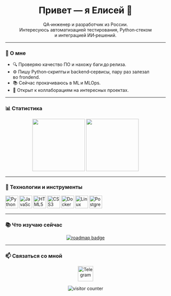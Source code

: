 <!-- GitHub Profile README | formal markdown style -->
<h1 align="center">Привет — я Елисей 👋</h1>

<p align="center">
  QA‑инженер и разработчик из&nbsp;России.<br/>
  Интересуюсь автоматизацией тестирования, Python‑стеком и&nbsp;интеграцией ИИ‑решений.
</p>

---

### 📝 О&nbsp;мне

- 🔍 Проверяю качество ПО и&nbsp;нахожу баги до релиза.
- ⚙️ Пишу Python‑скрипты и backend‑сервисы, пару раз залезал во frondend.
- 📚 Сейчас прокачиваюсь в ML и MLOps.
- 🎯 Открыт к коллаборациям на интересных проектах.

---

### 📊 Статистика

<p align="center">
  <img src="https://github-readme-stats.vercel.app/api?username=elisartix&show_icons=true&theme=dracula&hide_title=true&count_private=true" height="165" />
  <img src="https://github-readme-stats.vercel.app/api/top-langs/?username=elisartix&layout=compact&langs_count=8&theme=dracula" height="165" />
</p>

---

### 🚀 Технологии и&nbsp;инструменты

<p>
  <img src="https://cdn.jsdelivr.net/gh/devicons/devicon/icons/python/python-original.svg" height="40" alt="Python" />
  <img src="https://cdn.jsdelivr.net/gh/devicons/devicon/icons/javascript/javascript-original.svg" height="40" alt="JavaScript" />
  <img src="https://cdn.jsdelivr.net/gh/devicons/devicon/icons/html5/html5-original.svg" height="40" alt="HTML5" />
  <img src="https://cdn.jsdelivr.net/gh/devicons/devicon/icons/css3/css3-original.svg" height="40" alt="CSS3" />
  <img src="https://cdn.jsdelivr.net/gh/devicons/devicon/icons/docker/docker-original.svg" height="40" alt="Docker" />
  <img src="https://cdn.jsdelivr.net/gh/devicons/devicon/icons/linux/linux-original.svg" height="40" alt="Linux" />
  <img src="https://cdn.jsdelivr.net/gh/devicons/devicon/icons/postgresql/postgresql-original.svg" height="40" alt="PostgreSQL" />
</p>

---

### 📚 Что изучаю сейчас

<p align="center">
  <a href="https://roadmap.sh" target="_blank">
    <img src="https://api.roadmap.sh/v1-badge/tall/64fcd6675ce9f4ca58aabd03?variant=dark" alt="roadmap badge" />
  </a>
</p>

---

### 📫 Связаться со мной

<p align="center">
  <a href="https://t.me/elisartix" target="_blank">
    <img src="https://raw.githubusercontent.com/maurodesouza/profile-readme-generator/master/src/assets/icons/social/telegram/default.svg" width="48" alt="Telegram" />
  </a>
</p>

<p align="center">
  <img src="https://profile-counter.glitch.me/elisartix/count.svg" alt="visitor counter" />
</p>
